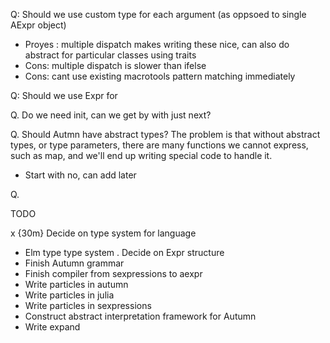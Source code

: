 Q: Should we use custom type for each argument (as oppsoed to single AExpr object)
- Proyes : multiple dispatch makes writing these nice, can also do abstract for particular classes using traits
- Cons: multiple dispatch is slower than ifelse
- Cons: cant use existing macrotools pattern matching immediately

Q: Should we use Expr for 

Q. Do we need init, can we get by with just next?

Q. Should Autmn have abstract types?
The problem is that without abstract types, or type parameters, there are many functions we cannot express,
such as map, and we'll end up writing special code to handle it.

- Start with no, can add later

Q. 

TODO

x {30m} Decide on type system for language
- Elm type type system
. Decide on Expr structure
- Finish Autumn grammar
- Finish compiler from sexpressions to aexpr
- Write particles in autumn
- Write particles in julia
- Write particles in sexpressions 
- Construct abstract interpretation framework for Autumn
- Write expand